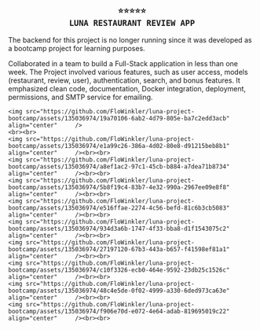 <h3 align="center">
    <samp>
        <b>
            <a>
                ⭐⭐⭐⭐⭐
                <br>
                LUNA RESTAURANT REVIEW APP
            </a>
        </b>
    <samp/>
</h3>

The backend for this project is no longer running since it was developed as a bootcamp project for learning purposes.

Collaborated in a team to build a Full-Stack application in less than one week.
The Project involved various features, such as user access, models (restaurant, review, user), authentication, search, and bonus features. It emphasized clean code, documentation, Docker integration, deployment, permissions, and SMTP service for emailing.

    
    <img src="https://github.com/FloWinkler/luna-project-bootcamp/assets/135036974/19a70106-6ab2-4d79-805e-ba7c2edd3acb" align="center"     />
    <br><br>
    <img src="https://github.com/FloWinkler/luna-project-bootcamp/assets/135036974/e1a99c26-386a-4d02-80e8-d91215beb8b1" align="center"     /><br><br>
    <img src="https://github.com/FloWinkler/luna-project-bootcamp/assets/135036974/a8ef1ac2-97c1-45cb-b884-a7dea71b8734" align="center"     /><br><br>
    <img src="https://github.com/FloWinkler/luna-project-bootcamp/assets/135036974/5b8f19c4-83b7-4e32-990a-2967ee09e8f8" align="center"     /><br><br>
    <img src="https://github.com/FloWinkler/luna-project-bootcamp/assets/135036974/e516ffae-2274-4c56-befd-81c6b3cb5083" align="center"     /><br><br>
    <img src="https://github.com/FloWinkler/luna-project-bootcamp/assets/135036974/934d3a6b-1747-4f33-bba8-d1f1543075c2" align="center"     /><br><br>
    <img src="https://github.com/FloWinkler/luna-project-bootcamp/assets/135036974/27197120-67b3-443a-b657-f41598ef81a1" align="center"     /><br><br>
    <img src="https://github.com/FloWinkler/luna-project-bootcamp/assets/135036974/c10f3326-ecb0-464e-9592-23db25c1526c" align="center"     /><br><br>
    <img src="https://github.com/FloWinkler/luna-project-bootcamp/assets/135036974/48c4e5de-0f02-4999-a330-6ded973ca63e" align="center"     /><br><br>
    <img src="https://github.com/FloWinkler/luna-project-bootcamp/assets/135036974/f906e70d-e072-4e64-adab-819695019c22" align="center"     /><br><br>

